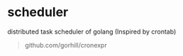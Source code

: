 # scheduler
distributed task scheduler of golang (Inspired by crontab)

> github.com/gorhill/cronexpr
